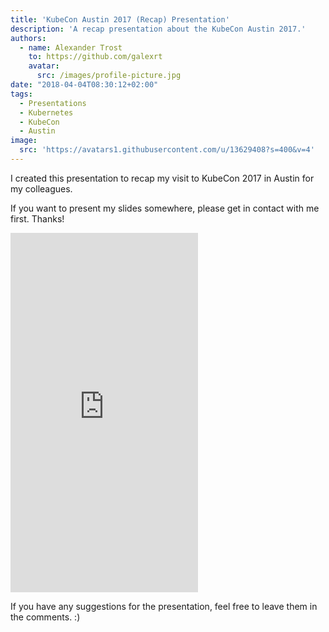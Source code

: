 ```yaml
---
title: 'KubeCon Austin 2017 (Recap) Presentation'
description: 'A recap presentation about the KubeCon Austin 2017.'
authors:
  - name: Alexander Trost
    to: https://github.com/galexrt
    avatar:
      src: /images/profile-picture.jpg
date: "2018-04-04T08:30:12+02:00"
tags:
  - Presentations
  - Kubernetes
  - KubeCon
  - Austin
image:
  src: 'https://avatars1.githubusercontent.com/u/13629408?s=400&v=4'
---
```


I created this presentation to recap my visit to KubeCon 2017 in Austin for my colleagues.

If you want to present my slides somewhere, please get in contact with me first. Thanks!

<iframe src="https://docs.google.com/presentation/d/e/2PACX-1vQXDyp91vvRU36GmMBQmQlh0PTqQf-Utqck3tNggzU4BKoR5tN20dxQOs6hJzyDx7qjzpPoMzOlQuBX/embed?start=false&loop=true&delayms=5000" frameborder="0" height="575" allowfullscreen="true" mozallowfullscreen="true" webkitallowfullscreen="true"></iframe>

If you have any suggestions for the presentation, feel free to leave them in the comments. :)

